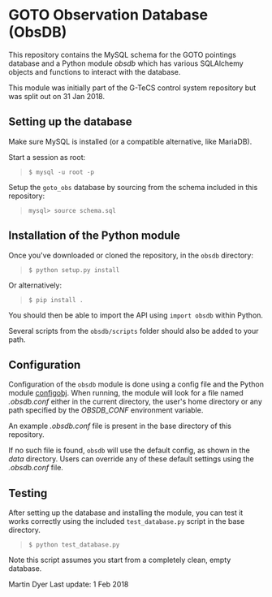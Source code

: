 # GOTO Observation Database (ObsDB)

This repository contains the MySQL schema for the GOTO pointings database and a Python module *obsdb* which has various SQLAlchemy objects and functions to interact with the database.

This module was initially part of the G-TeCS control system repository but was split out on 31 Jan 2018.


Setting up the database
-----------------------

Make sure MySQL is installed (or a compatible alternative, like MariaDB).

Start a session as root:
> `$ mysql -u root -p`

Setup the `goto_obs` database by sourcing from the schema included in this repository:
> `mysql> source schema.sql`


Installation of the Python module
---------------------------------

Once you've downloaded or cloned the repository, in the `obsdb` directory:

> `$ python setup.py install`

Or alternatively:

> `$ pip install .`

You should then be able to import the API using `import obsdb` within Python.

Several scripts from the `obsdb/scripts` folder should also be added to your path.


Configuration
-------------
Configuration of the `obsdb` module is done using a config file and the Python module [configobj](http://configobj.readthedocs.io/en/latest/).
When running, the module will look for a file named *.obsdb.conf* either in the current directory, the user's home directory or any path specified by the *OBSDB_CONF* environment variable.

An example *.obsdb.conf* file is present in the base directory of this repository.

If no such file is found, `obsdb` will use the default config, as shown in the *data* directory.
Users can override any of these default settings using the *.obsdb.conf* file.


Testing
-------

After setting up the database and installing the module, you can test it works correctly using the included `test_database.py` script in the base directory.

> `$ python test_database.py`

Note this script assumes you start from a completely clean, empty database.


Martin Dyer
Last update: 1 Feb 2018
